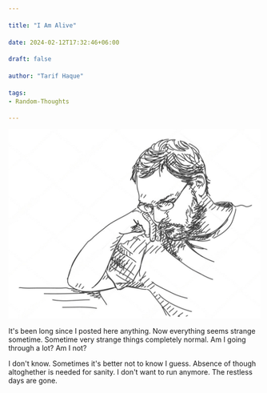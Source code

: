 ```yaml
---

title: "I Am Alive"

date: 2024-02-12T17:32:46+06:00

draft: false

author: "Tarif Haque"

tags: 
- Random-Thoughts

---
```



  

![My fake sketch](/images/thinking-man-sketch.jpeg)

  

It's been long since I posted here anything. Now everything seems strange sometime. Sometime very strange things completely normal. Am I going through a lot? Am I not?

I don't know. Sometimes it's better not to know I guess. Absence of though altoghether is needed for sanity. I don't want to run anymore. The restless days are gone.